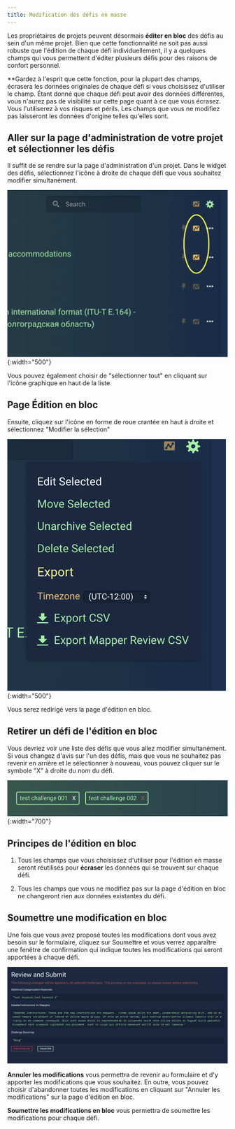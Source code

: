 ```yaml
---
title: Modification des défis en masse
---
```


Les propriétaires de projets peuvent désormais **éditer en bloc** des défis au sein d'un même projet. Bien que cette fonctionnalité ne soit pas aussi robuste que l'édition de chaque défi individuellement, il y a quelques champs qui vous permettent d'éditer plusieurs défis pour des raisons de confort personnel.

**Gardez à l'esprit que cette fonction, pour la plupart des champs, écrasera les données originales de chaque défi si vous choisissez d'utiliser le champ. Étant donné que chaque défi peut avoir des données différentes, vous n'aurez pas de visibilité sur cette page quant à ce que vous écrasez. Vous l'utiliserez à vos risques et périls. Les champs que vous ne modifiez pas laisseront les données d'origine telles qu'elles sont.

## Aller sur la page d'administration de votre projet et sélectionner les défis

Il suffit de se rendre sur la page d'administration d'un projet. Dans le widget des défis, sélectionnez l'icône à droite de chaque défi que vous souhaitez modifier simultanément.

![](/media/bulk-edit-1.png){:width="500"}

Vous pouvez également choisir de "sélectionner tout" en cliquant sur l'icône graphique en haut de la liste.

## Page Édition en bloc

Ensuite, cliquez sur l'icône en forme de roue crantée en haut à droite et sélectionnez "Modifier la sélection"

![](/media/bulk-edit-2.png){:width="500"}

Vous serez redirigé vers la page d'édition en bloc.

## Retirer un défi de l'édition en bloc

Vous devriez voir une liste des défis que vous allez modifier simultanément. Si vous changez d'avis sur l'un des défis, mais que vous ne souhaitez pas revenir en arrière et le sélectionner à nouveau, vous pouvez cliquer sur le symbole "X" à droite du nom du défi.

![](/media/bulk-edit-3.png){:width="700"}

## Principes de l'édition en bloc

1. Tous les champs que vous choisissez d'utiliser pour l'édition en masse seront réutilisés pour **écraser** les données qui se trouvent sur chaque défi.

2. Tous les champs que vous ne modifiez pas sur la page d'édition en bloc ne changeront rien aux données existantes du défi.

## Soumettre une modification en bloc

Une fois que vous avez proposé toutes les modifications dont vous avez besoin sur le formulaire, cliquez sur Soumettre et vous verrez apparaître une fenêtre de confirmation qui indique toutes les modifications qui seront apportées à chaque défi.

![](/media/bulk-edit-4.png)

**Annuler les modifications** vous permettra de revenir au formulaire et d'y apporter les modifications que vous souhaitez. En outre, vous pouvez choisir d'abandonner toutes les modifications en cliquant sur "Annuler les modifications" sur la page d'édition en bloc.

**Soumettre les modifications en bloc** vous permettra de soumettre les modifications pour chaque défi.

